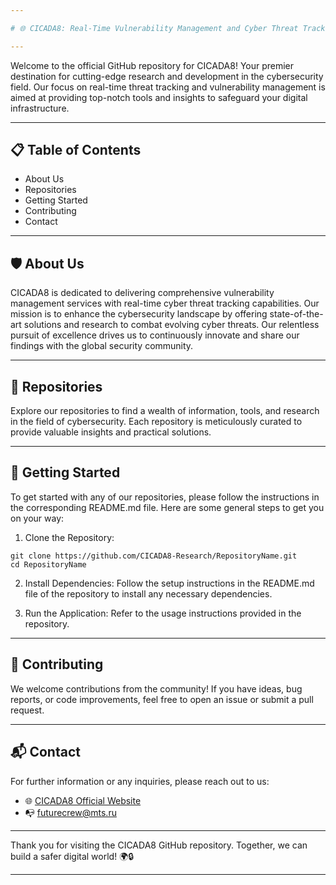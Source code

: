 ```yaml
---

# 🌐 CICADA8: Real-Time Vulnerability Management and Cyber Threat Tracking

---
```


Welcome to the official GitHub repository for CICADA8! Your premier destination for cutting-edge research and development in the cybersecurity field. Our focus on real-time threat tracking and vulnerability management is aimed at providing top-notch tools and insights to safeguard your digital infrastructure.

---

## 📋 Table of Contents

- About Us
- Repositories
- Getting Started
- Contributing
- Contact

---

## 🛡️ About Us

CICADA8 is dedicated to delivering comprehensive vulnerability management services with real-time cyber threat tracking capabilities. Our mission is to enhance the cybersecurity landscape by offering state-of-the-art solutions and research to combat evolving cyber threats. Our relentless pursuit of excellence drives us to continuously innovate and share our findings with the global security community.

---

## 📁 Repositories

Explore our repositories to find a wealth of information, tools, and research in the field of cybersecurity. Each repository is meticulously curated to provide valuable insights and practical solutions.

---

## 🚀 Getting Started

To get started with any of our repositories, please follow the instructions in the corresponding README.md file. Here are some general steps to get you on your way:

1. Clone the Repository:
```shell
git clone https://github.com/CICADA8-Research/RepositoryName.git
cd RepositoryName
```    

2. Install Dependencies:
    Follow the setup instructions in the README.md file of the repository to install any necessary dependencies.

3. Run the Application:
    Refer to the usage instructions provided in the repository.

---

## 🤝 Contributing

We welcome contributions from the community! If you have ideas, bug reports, or code improvements, feel free to open an issue or submit a pull request.

---

## 📬 Contact

For further information or any inquiries, please reach out to us:

- 🌐 [CICADA8 Official Website](https://futurecrew.ru/cicada8)
- 📭 futurecrew@mts.ru

---

Thank you for visiting the CICADA8 GitHub repository. Together, we can build a safer digital world! 🌍🔒

---
